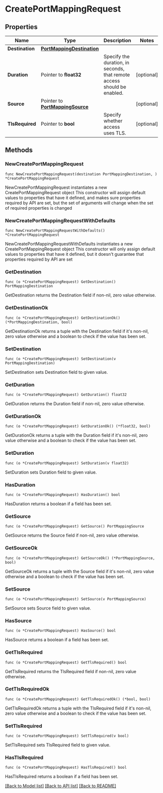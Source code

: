# CreatePortMappingRequest

## Properties

Name | Type | Description | Notes
------------ | ------------- | ------------- | -------------
**Destination** | [**PortMappingDestination**](PortMappingDestination.md) |  | 
**Duration** | Pointer to **float32** | Specify the duration, in seconds, that remote access should be enabled. | [optional] 
**Source** | Pointer to [**PortMappingSource**](PortMappingSource.md) |  | [optional] 
**TlsRequired** | Pointer to **bool** | Specify whether access uses TLS. | [optional] 

## Methods

### NewCreatePortMappingRequest

`func NewCreatePortMappingRequest(destination PortMappingDestination, ) *CreatePortMappingRequest`

NewCreatePortMappingRequest instantiates a new CreatePortMappingRequest object
This constructor will assign default values to properties that have it defined,
and makes sure properties required by API are set, but the set of arguments
will change when the set of required properties is changed

### NewCreatePortMappingRequestWithDefaults

`func NewCreatePortMappingRequestWithDefaults() *CreatePortMappingRequest`

NewCreatePortMappingRequestWithDefaults instantiates a new CreatePortMappingRequest object
This constructor will only assign default values to properties that have it defined,
but it doesn't guarantee that properties required by API are set

### GetDestination

`func (o *CreatePortMappingRequest) GetDestination() PortMappingDestination`

GetDestination returns the Destination field if non-nil, zero value otherwise.

### GetDestinationOk

`func (o *CreatePortMappingRequest) GetDestinationOk() (*PortMappingDestination, bool)`

GetDestinationOk returns a tuple with the Destination field if it's non-nil, zero value otherwise
and a boolean to check if the value has been set.

### SetDestination

`func (o *CreatePortMappingRequest) SetDestination(v PortMappingDestination)`

SetDestination sets Destination field to given value.


### GetDuration

`func (o *CreatePortMappingRequest) GetDuration() float32`

GetDuration returns the Duration field if non-nil, zero value otherwise.

### GetDurationOk

`func (o *CreatePortMappingRequest) GetDurationOk() (*float32, bool)`

GetDurationOk returns a tuple with the Duration field if it's non-nil, zero value otherwise
and a boolean to check if the value has been set.

### SetDuration

`func (o *CreatePortMappingRequest) SetDuration(v float32)`

SetDuration sets Duration field to given value.

### HasDuration

`func (o *CreatePortMappingRequest) HasDuration() bool`

HasDuration returns a boolean if a field has been set.

### GetSource

`func (o *CreatePortMappingRequest) GetSource() PortMappingSource`

GetSource returns the Source field if non-nil, zero value otherwise.

### GetSourceOk

`func (o *CreatePortMappingRequest) GetSourceOk() (*PortMappingSource, bool)`

GetSourceOk returns a tuple with the Source field if it's non-nil, zero value otherwise
and a boolean to check if the value has been set.

### SetSource

`func (o *CreatePortMappingRequest) SetSource(v PortMappingSource)`

SetSource sets Source field to given value.

### HasSource

`func (o *CreatePortMappingRequest) HasSource() bool`

HasSource returns a boolean if a field has been set.

### GetTlsRequired

`func (o *CreatePortMappingRequest) GetTlsRequired() bool`

GetTlsRequired returns the TlsRequired field if non-nil, zero value otherwise.

### GetTlsRequiredOk

`func (o *CreatePortMappingRequest) GetTlsRequiredOk() (*bool, bool)`

GetTlsRequiredOk returns a tuple with the TlsRequired field if it's non-nil, zero value otherwise
and a boolean to check if the value has been set.

### SetTlsRequired

`func (o *CreatePortMappingRequest) SetTlsRequired(v bool)`

SetTlsRequired sets TlsRequired field to given value.

### HasTlsRequired

`func (o *CreatePortMappingRequest) HasTlsRequired() bool`

HasTlsRequired returns a boolean if a field has been set.


[[Back to Model list]](../README.md#documentation-for-models) [[Back to API list]](../README.md#documentation-for-api-endpoints) [[Back to README]](../README.md)


